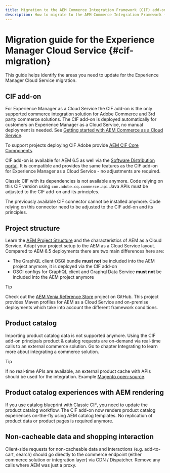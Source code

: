 ```yaml
---
title: Migration to the AEM Commerce Integration Framework (CIF) add-on
description: How to migrate to the AEM Commerce Integration Framework (CIF) add-on from an old version
---
```

# Migration guide for the Experience Manager Cloud Service {#cif-migration}

This guide helps identify the areas you need to update for the Experience Manager Cloud Service migration.

## CIF add-on

For Experience Manager as a Cloud Service the CIF add-on is the only supported commerce integration solution for Adobe Commerce and 3rd party commerce solutions. The CIF add-on is deployed automatically for customers on Experience Manager as a Cloud Service, no manual deployment is needed. See [Getting started with AEM Commerce as a Cloud Service](getting-started.md).

To support projects deploying CIF Adobe provide [AEM CIF Core Components](https://github.com/adobe/aem-core-cif-components).

CIF add-on is available for AEM 6.5 as well via the [Software Distribution portal](https://experience.adobe.com/#/downloads/content/software-distribution/en/aem.html). It is compatible and provides the same features as the CIF add-on for Experience Manager as a Cloud Service - no adjustments are required.

Classic CIF with its dependencies is not available anymore. Code relying on this CIF version using `com.adobe.cq.commerce.api` Java APIs must be adjusted to the CIF add-on and its principles.

The previously available CIF connector cannot be installed anymore. Code relying on this connector need to be adjusted to the CIF add-on and its principles.

## Project structure

Learn the [AEM Project Structure](https://docs.adobe.com/content/help/en/experience-manager-cloud-service/implementing/developing/aem-project-content-package-structure.html) and the characteristics of AEM as a Cloud Service. Adapt your project setup to the AEM as a Cloud Service layout.
Compared to AEM 6.5 deployments there are two main differences here are:

* The GraphQL client OSGI bundle **must not** be included into the AEM project anymore, it is deployed via the CIF add-on
* OSGI configs for GraphQL client and Graphql Data Service **must not** be included into the AEM project anymore

>[!TIP]
>
>Check out the [AEM Venia Reference Store](https://github.com/adobe/aem-cif-guides-venia) project on GitHub. This project provides Maven profiles for AEM as a Cloud Service and on-premise deployments which take into account the different framework conditions.

## Product catalog

Importing product catalog data is not supported anymore. Using the CIF add-on principals product & catalog requests are on-demand via real-time calls to an external commerce solution. Go to chapter Integrating to learn more about integrating a commerce solution.

>[!TIP]
>
>If no real-time APIs are available, an external product cache with APIs should be used for the integration. Example [Magento open-source](https://magento.com/products/magento-open-source).

## Product catalog experiences with AEM rendering

If you use catalog blueprint with Classic CIF, you need to update the product catalog workflow. The CIF add-on now renders product catalog experiences on-the-fly using AEM catalog templates. No replication of product data or product pages is required anymore.

## Non-cacheable data and shopping interaction

Client-side requests for non-cacheable data and interactions (e.g. add-to-cart, search) should go directly to the commerce endpoint (either commerce solution or integration layer) via CDN / Dispatcher. Remove any calls where AEM was just a proxy.
